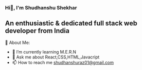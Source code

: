   ###                       Hi👋, I'm Shudhanshu Shekhar

##     An enthusiastic & dedicated full stack web developer from India


💫 About Me:
- 🌱  I’m currently learning M.E.R.N
- 💬  Ask me about React,CSS,HTML,Javacript
- 📫 How to reach me shudhanshuraz01@gmail.com

